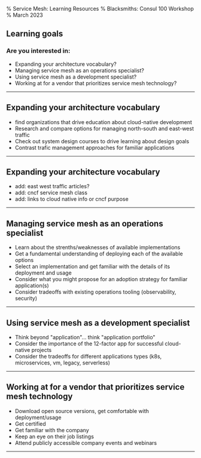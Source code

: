 % Service Mesh: Learning Resources 
% Blacksmiths: Consul 100 Workshop
% March 2023


## Learning goals

### Are you interested in:

- Expanding your architecture vocabulary?
- Managing service mesh as an operations specialist? 
- Using service mesh as a development specialist?
- Working at for a vendor that prioritizes service mesh technology?

---

## Expanding your architecture vocabulary

- find organizations that drive education about cloud-native development
- Research and compare options for managing north-south and east-west traffic
- Check out system design courses to drive learning about design goals
- Contrast trafic management approaches for familiar applications

---

## Expanding your architecture vocabulary

- add: east west traffic articles?
- add: cncf service mesh class
- add: links to cloud native info or cncf purpose


---

## Managing service mesh as an operations specialist

- Learn about the strenths/weaknesses of available implementations
- Get a fundamental understanding of deploying each of the available options
- Select an implementation and get familiar with the details of its deployment and usage
- Consider what you might propose for an adoption strategy for familiar application(s)
- Consider tradeoffs with existing operations tooling (observability, security)

---

## Using service mesh as a development specialist

- Think beyond "application"... think "application portfolio"
- Consider the importance of the 12-factor app for successful cloud-native projects
- Consider the tradeoffs for different applications types (k8s, microservices, vm, legacy, serverless)


---

## Working at for a vendor that prioritizes service mesh technology

- Download open source versions, get comfortable with deployment/usage
- Get certified
- Get familiar with the company
- Keep an eye on their job listings
- Attend publicly accessible company events and webinars


---